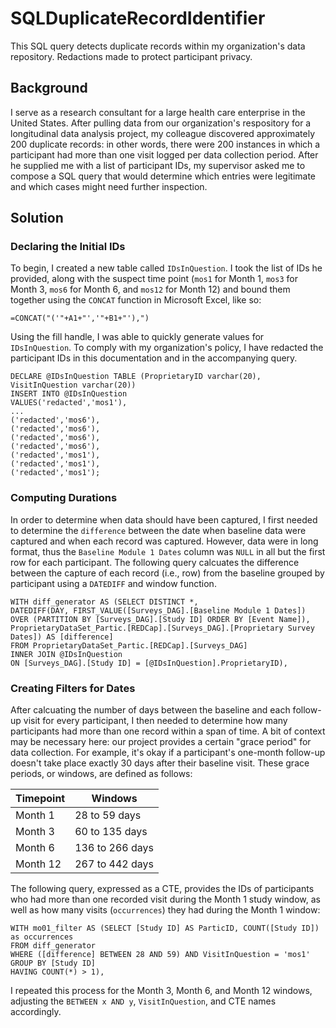 # SQLDuplicateRecordIdentifier
This SQL query detects duplicate records within my organization's data repository. Redactions made to protect participant privacy.

## Background
I serve as a research consultant for a large health care enterprise in the United States. After pulling data from our organization's respository for a longitudinal data analysis project, my colleague discovered approximately 200 duplicate records: in other words, there were 200 instances in which a participant had more than one visit logged per data collection period. After he supplied me with a list of participant IDs, my supervisor asked me to compose a SQL query that would determine which entries were legitimate and which cases might need further inspection.

## Solution
### Declaring the Initial IDs
To begin, I created a new table called ```IDsInQuestion```. I took the list of IDs he provided, along with the suspect time point (```mos1``` for Month 1, ```mos3``` for Month 3, ```mos6``` for Month 6, and ```mos12``` for Month 12) and bound them together using the ```CONCAT``` function in Microsoft Excel, like so:

```=CONCAT("('"+A1+"','"+B1+"'),")```

Using the fill handle, I was able to quickly generate values for ```IDsInQuestion```. To comply with my organization's policy, I have redacted the participant IDs in this documentation and in the accompanying query.

```
DECLARE @IDsInQuestion TABLE (ProprietaryID varchar(20), VisitInQuestion varchar(20))
INSERT INTO @IDsInQuestion 
VALUES('redacted','mos1'),
...
('redacted','mos6'),
('redacted','mos6'),
('redacted','mos6'),
('redacted','mos6'),
('redacted','mos1'),
('redacted','mos1'),
('redacted','mos1');
```

### Computing Durations

In order to determine when data should have been captured, I first needed to determine the ```difference``` between the date when baseline data were captured and when each record was captured. However, data were in long format, thus the ```Baseline Module 1 Dates``` column was ```NULL``` in all but the first row for each participant. The following query calcuates the difference between the capture of each record (i.e., row) from the baseline grouped by participant using a ```DATEDIFF``` and window function.

```
WITH diff_generator AS (SELECT DISTINCT *,
DATEDIFF(DAY, FIRST_VALUE([Surveys_DAG].[Baseline Module 1 Dates]) OVER (PARTITION BY [Surveys_DAG].[Study ID] ORDER BY [Event Name]), 
ProprietaryDataSet_Partic.[REDCap].[Surveys_DAG].[Proprietary Survey Dates]) AS [difference]
FROM ProprietaryDataSet_Partic.[REDCap].[Surveys_DAG]
INNER JOIN @IDsInQuestion
ON [Surveys_DAG].[Study ID] = [@IDsInQuestion].ProprietaryID),
```

### Creating Filters for Dates

After calcuating the number of days between the baseline and each follow-up visit for every participant, I then needed to determine how many participants had more than one record within a span of time. A bit of context may be necessary here: our project provides a certain "grace period" for data collection. For example, it's okay if a participant's one-month follow-up doesn't take place exactly 30 days after their baseline visit. These grace periods, or windows, are defined as follows:

| Timepoint | Windows |
| --- | --- |
| Month 1 | 28 to 59 days |
| Month 3 | 60 to 135 days |
| Month 6 | 136 to 266 days |
| Month 12 | 267 to 442 days |

The following query, expressed as a CTE, provides the IDs of participants who had more than one recorded visit during the Month 1 study window, as well as how many visits (```occurrences```) they had during the Month 1 window:

```
WITH mo01_filter AS (SELECT [Study ID] AS ParticID, COUNT([Study ID]) as occurrences
FROM diff_generator
WHERE ([difference] BETWEEN 28 AND 59) AND VisitInQuestion = 'mos1'
GROUP BY [Study ID]
HAVING COUNT(*) > 1),
```

I repeated this process for the Month 3, Month 6, and Month 12 windows, adjusting the ```BETWEEN x AND y```, ```VisitInQuestion```, and CTE names accordingly. 

